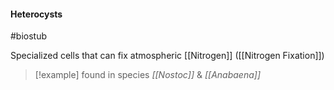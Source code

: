 #### Heterocysts
#biostub 

Specialized cells that can fix atmospheric [[Nitrogen]] ([[Nitrogen Fixation]]) 

> [!example] found in species
>  *[[Nostoc]]* & *[[Anabaena]]*